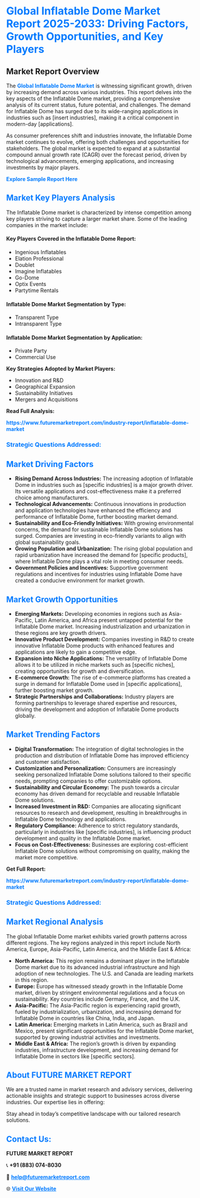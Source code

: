 <h1 style="color: #007BFF;">Global Inflatable Dome Market Report 2025-2033: Driving Factors, Growth Opportunities, and Key Players</h1>

<section id="overview">
<h2>Market Report Overview</h2>
<p>The <a href="https://www.futuremarketreport.com/industry-report/inflatable-dome-market" style="color: #007BFF; text-decoration: none;"><strong>Global Inflatable Dome Market</strong></a> is witnessing significant growth, driven by increasing demand across various industries. This report delves into the key aspects of the Inflatable Dome market, providing a comprehensive analysis of its current status, future potential, and challenges. The demand for Inflatable Dome has surged due to its wide-ranging applications in industries such as [insert industries], making it a critical component in modern-day [applications].</p>
<p>As consumer preferences shift and industries innovate, the Inflatable Dome market continues to evolve, offering both challenges and opportunities for stakeholders. The global market is expected to expand at a substantial compound annual growth rate (CAGR) over the forecast period, driven by technological advancements, emerging applications, and increasing investments by major players.</p>
</section>

<section id="overview">
<p><a href="https://www.futuremarketreport.com/request-sample/reportId=43546" style="color: #007BFF; text-decoration: none;"><strong>Explore Sample Report Here</strong></a></p>
</section>

<section id="key-players">
<h2 style="color: #007BFF;">Market Key Players Analysis</h2>
<p>The Inflatable Dome market is characterized by intense competition among key players striving to capture a larger market share. Some of the leading companies in the market include:</p>
<h4>Key Players Covered in the Inflatable Dome Report:</h4>
<ul><li>Ingenious Inflatables</li><li>Elation Professional</li><li>Doublet</li><li>Imagine Inflatables</li><li>Go-Dome</li><li>Optix Events</li><li>Partytime Rentals</li></ul>
<h4>Inflatable Dome Market Segmentation by Type:</h4>
<ul><li>Transparent Type</li><li>Intransparent Type</li></ul>

<h4>Inflatable Dome Market Segmentation by Application:</h4>
<ul><li>Private Party</li><li>Commercial Use</li></ul>
<p><strong>Key Strategies Adopted by Market Players:</strong></p>
<ul>
<li>Innovation and R&D</li>
<li>Geographical Expansion</li>
<li>Sustainability Initiatives</li>
<li>Mergers and Acquisitions</li>
</ul>
</section>

<section>
<p><strong>Read Full Analysis: </strong></p><a href="https://www.futuremarketreport.com/industry-report/inflatable-dome-market" style="color: #007BFF; text-decoration: none;"><strong>https://www.futuremarketreport.com/industry-report/inflatable-dome-market</strong></a>
<h3 style="color: #007BFF;">Strategic Questions Addressed:</h3>
</section>

<section id="driving-factors">
<h2 style="color: #007BFF;">Market Driving Factors</h2>
<ul>
<li><strong>Rising Demand Across Industries:</strong> The increasing adoption of Inflatable Dome in industries such as [specific industries] is a major growth driver. Its versatile applications and cost-effectiveness make it a preferred choice among manufacturers.</li>
<li><strong>Technological Advancements:</strong> Continuous innovations in production and application technologies have enhanced the efficiency and performance of Inflatable Dome, further boosting market demand.</li>
<li><strong>Sustainability and Eco-Friendly Initiatives:</strong> With growing environmental concerns, the demand for sustainable Inflatable Dome solutions has surged. Companies are investing in eco-friendly variants to align with global sustainability goals.</li>
<li><strong>Growing Population and Urbanization:</strong> The rising global population and rapid urbanization have increased the demand for [specific products], where Inflatable Dome plays a vital role in meeting consumer needs.</li>
<li><strong>Government Policies and Incentives:</strong> Supportive government regulations and incentives for industries using Inflatable Dome have created a conducive environment for market growth.</li>
</ul>
</section>

<section id="growth-opportunities">
<h2 style="color: #007BFF;">Market Growth Opportunities</h2>
<ul>
<li><strong>Emerging Markets:</strong> Developing economies in regions such as Asia-Pacific, Latin America, and Africa present untapped potential for the Inflatable Dome market. Increasing industrialization and urbanization in these regions are key growth drivers.</li>
<li><strong>Innovative Product Development:</strong> Companies investing in R&D to create innovative Inflatable Dome products with enhanced features and applications are likely to gain a competitive edge.</li>
<li><strong>Expansion into Niche Applications:</strong> The versatility of Inflatable Dome allows it to be utilized in niche markets such as [specific niches], creating opportunities for growth and diversification.</li>
<li><strong>E-commerce Growth:</strong> The rise of e-commerce platforms has created a surge in demand for Inflatable Dome used in [specific applications], further boosting market growth.</li>
<li><strong>Strategic Partnerships and Collaborations:</strong> Industry players are forming partnerships to leverage shared expertise and resources, driving the development and adoption of Inflatable Dome products globally.</li>
</ul>
</section>

<section id="trending-factors">
<h2 style="color: #007BFF;">Market Trending Factors</h2>
<ul>
<li><strong>Digital Transformation:</strong> The integration of digital technologies in the production and distribution of Inflatable Dome has improved efficiency and customer satisfaction.</li>
<li><strong>Customization and Personalization:</strong> Consumers are increasingly seeking personalized Inflatable Dome solutions tailored to their specific needs, prompting companies to offer customizable options.</li>
<li><strong>Sustainability and Circular Economy:</strong> The push towards a circular economy has driven demand for recyclable and reusable Inflatable Dome solutions.</li>
<li><strong>Increased Investment in R&D:</strong> Companies are allocating significant resources to research and development, resulting in breakthroughs in Inflatable Dome technology and applications.</li>
<li><strong>Regulatory Compliance:</strong> Adherence to strict regulatory standards, particularly in industries like [specific industries], is influencing product development and quality in the Inflatable Dome market.</li>
<li><strong>Focus on Cost-Effectiveness:</strong> Businesses are exploring cost-efficient Inflatable Dome solutions without compromising on quality, making the market more competitive.</li>
</ul>
</section>

<section>
<p><strong>Get Full Report: </strong></p><a href="https://www.futuremarketreport.com/industry-report/inflatable-dome-market" style="color: #007BFF; text-decoration: none;"><strong>https://www.futuremarketreport.com/industry-report/inflatable-dome-market</strong></a>
<h3 style="color: #007BFF;">Strategic Questions Addressed:</h3>
</section>


<section id="regional-analysis">
<h2 style="color: #007BFF;">Market Regional Analysis</h2>
<p>The global Inflatable Dome market exhibits varied growth patterns across different regions. The key regions analyzed in this report include North America, Europe, Asia-Pacific, Latin America, and the Middle East & Africa:</p>
<ul>
<li><strong>North America:</strong> This region remains a dominant player in the Inflatable Dome market due to its advanced industrial infrastructure and high adoption of new technologies. The U.S. and Canada are leading markets in this region.</li>
<li><strong>Europe:</strong> Europe has witnessed steady growth in the Inflatable Dome market, driven by stringent environmental regulations and a focus on sustainability. Key countries include Germany, France, and the U.K.</li>
<li><strong>Asia-Pacific:</strong> The Asia-Pacific region is experiencing rapid growth, fueled by industrialization, urbanization, and increasing demand for Inflatable Dome in countries like China, India, and Japan.</li>
<li><strong>Latin America:</strong> Emerging markets in Latin America, such as Brazil and Mexico, present significant opportunities for the Inflatable Dome market, supported by growing industrial activities and investments.</li>
<li><strong>Middle East & Africa:</strong> The region’s growth is driven by expanding industries, infrastructure development, and increasing demand for Inflatable Dome in sectors like [specific sectors].</li>
</ul>
</section>

<footer>
<h2 style="color: #007BFF;">About FUTURE MARKET REPORT</h2>
<p>We are a trusted name in market research and advisory services, delivering actionable insights and strategic support to businesses across diverse industries. Our expertise lies in offering:</p>

<p>Stay ahead in today’s competitive landscape with our tailored research solutions.</p>

<h2 style="color: #007BFF;">Contact Us:</h2>
<p><strong>FUTURE MARKET REPORT</strong></p>
<p>📞 <strong>+91 (883) 074-8030</strong></p>
<p>📧 <strong><a href="mailto:help@futuremarketreport.com" style="color: #007BFF;">help@futuremarketreport.com</a></strong></p>
<p>🌐 <strong><a href="https://www.futuremarketreport.com/" style="color: #007BFF;">Visit Our Website</a></strong></p>
</footer>